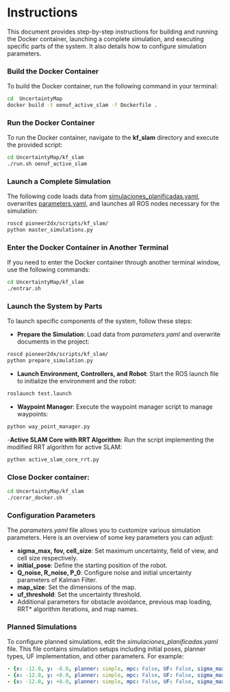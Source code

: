 # Instructions 
This document provides step-by-step instructions for building and running the Docker container, launching a complete simulation, and executing specific parts of the system. It also details how to configure simulation parameters.

### Build the Docker Container
To build the Docker container, run the following command in your terminal:

```bash
cd  UncertaintyMap
docker build -t oenuf_active_slam -f Dockerfile . 
```
### Run the Docker Container
To run the Docker container, navigate to the **kf_slam** directory and execute the provided script:
```bash
cd UncertaintyMap/kf_slam 
./run.sh oenuf_active_slam 
```
### Launch a Complete Simulation
The following code loads data from [simulaciones_planificadas.yaml](./kf_slam/simulaciones_planificadas.yaml), overwrites [parameters.yaml](./kf_slam/parameters.yaml), and launches all ROS nodes necessary for the simulation:

```bash
roscd pioneer2dx/scripts/kf_slam/
python master_simulations.py
```

### Enter the Docker Container in Another Terminal
If you need to enter the Docker container through another terminal window, use the following commands:

```bash
cd UncertaintyMap/kf_slam 
./entrar.sh
```

### Launch the System by Parts
To launch specific components of the system, follow these steps:
- **Prepare the Simulation**: Load data from *parameters.yaml* and overwrite documents in the project:
```bash
roscd pioneer2dx/scripts/kf_slam/
python prepare_simulation.py
```
- **Launch Environment, Controllers, and Robot**: 
Start the ROS launch file to initialize the environment and the robot:
```bash 
roslaunch test.launch 
```
- **Waypoint Manager**: Execute the waypoint manager script to manage waypoints:
```bash 
python way_point_manager.py
```
-**Active SLAM Core with RRT Algorithm**:
 Run the script implementing the modified RRT algorithm for active SLAM:
 ```bash 
 python active_slam_core_rrt.py 
 ```
### Close Docker container:
```bash 
cd UncertaintyMap/kf_slam 
./cerrar_docker.sh 
```

### Configuration Parameters
The *parameters.yaml* file allows you to customize various simulation parameters. Here is an overview of some key parameters you can adjust:

  -  **sigma_max, fov, cell_size**: Set maximum uncertainty, field of view, and cell size respectively.
  -  **initial_pose**: Define the starting position of the robot.
  -  **Q_noise, R_noise, P_0**: Configure noise and initial uncertainty parameters of Kalman Filter.
  -  **map_size**: Set the dimensions of the map.
  -  **uf_threshold**: Set the uncertainty threshold.
  -  Additional parameters for obstacle avoidance, previous map loading, RRT* algorithm iterations, and map names.

### Planned Simulations
To configure planned simulations, edit the *simulaciones_planificadas.yaml* file. This file contains simulation setups including initial poses, planner types, UF implementation, and other parameters. For example:

```yaml
- {x: -12.0, y: -8.0, planner: simple, mpc: False, UF: False, sigma_max: 1.0, map: galpon_1}
- {x: -12.0, y: +8.0, planner: simple, mpc: False, UF: False, sigma_max: 1.0, map: galpon_1}
- {x: -12.0, y: +8.0, planner: simple, mpc: False, UF: False, sigma_max: 0.6, map: galpon_0}
```



